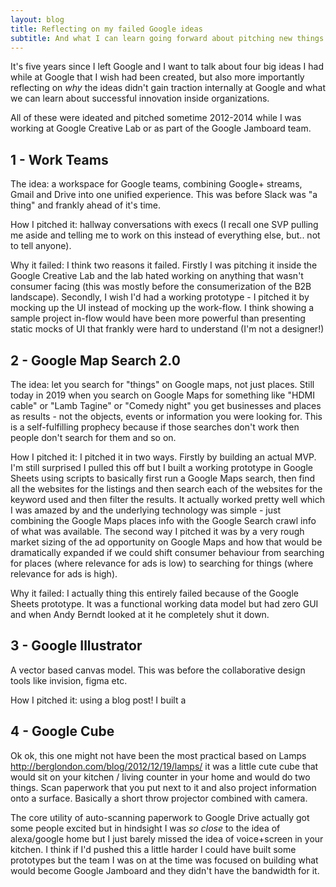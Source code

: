 ```yaml
---
layout: blog
title: Reflecting on my failed Google ideas
subtitle: And what I can learn going forward about pitching new things
---
```


It's five years since I left Google and I want to talk about four big ideas I had while at Google that I wish had been created, but also more importantly reflecting on *why* the ideas didn't gain traction internally at Google and what we can learn about successful innovation inside organizations.

All of these were ideated and pitched sometime 2012-2014 while I was working at Google Creative Lab or as part of the Google Jamboard team.

## 1 - Work Teams

The idea: a workspace for Google teams, combining Google+ streams, Gmail and Drive into one unified experience. This was before Slack was "a thing" and frankly ahead of it's time.

How I pitched it: hallway conversations with execs (I recall one SVP pulling me aside and telling me to work on this instead of everything else, but.. not to tell anyone).

Why it failed: I think two reasons it failed. Firstly I was pitching it inside the Google Creative Lab and the lab hated working on anything that wasn't consumer facing (this was mostly before the consumerization of the B2B landscape). Secondly, I wish I'd had a working prototype - I pitched it by mocking up the UI instead of mocking up the work-flow. I think showing a sample project in-flow would have been more powerful than presenting static mocks of UI that frankly were hard to understand (I'm not a designer!)

## 2 - Google Map Search 2.0

The idea: let you search for "things" on Google maps, not just places. Still today in 2019 when you search on Google Maps for something like "HDMI cable" or "Lamb Tagine" or "Comedy night" you get businesses and places as results - not the objects, events or information you were looking for. This is a self-fulfilling prophecy because if those searches don't work then people don't search for them and so on.

How I pitched it: I pitched it in two ways. Firstly by building an actual MVP. I'm still surprised I pulled this off but I built a working prototype in Google Sheets using scripts to basically first run a Google Maps search, then find all the websites for the listings and then search each of the websites for the keyword used and then filter the results. It actually worked pretty well which I was amazed by and the underlying technology was simple - just combining the Google Maps places info with the Google Search crawl info of what was available. The second way I pitched it was by a very rough market sizing of the ad opportunity on Google Maps and how that would be dramatically expanded if we could shift consumer behaviour from searching for places (where relevance for ads is low) to searching for things (where relevance for ads is high).

Why it failed: I actually thing this entirely failed because of the Google Sheets prototype. It was a functional working data model but had zero GUI and when Andy Berndt looked at it he completely shut it down.

## 3 - Google Illustrator

A vector based canvas model. This was before the collaborative design tools like invision, figma etc.

How I pitched it: using a blog post! I built a 

## 4 - Google Cube

Ok ok, this one might not have been the most practical based on Lamps http://berglondon.com/blog/2012/12/19/lamps/ it was a little cute cube that would sit on your kitchen / living counter in your home and would do two things. Scan paperwork that you put next to it and also project information onto a surface. Basically a short throw projector combined with camera.

The core utility of auto-scanning paperwork to Google Drive actually got some people excited but in hindsight I was *so close* to the idea of alexa/google home but I just barely missed the idea of voice+screen in your kitchen. I think if I'd pushed this a little harder I could have built some prototypes but the team I was on at the time was focused on building what would become Google Jamboard and they didn't have the bandwidth for it.